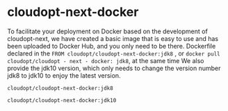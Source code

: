 # cloudopt-next-docker

To facilitate your deployment on Docker based on the development of cloudopt-next, we have created a basic image that is 
easy to use and has been uploaded to Docker Hub, and you only need to be there.
Dockerfile declared in the `FROM cloudopt/cloudopt-next-docker:jdk8` , or ` docker pull cloudopt/cloudopt - next - docker: jdk8 `, at the same time 
We also provide the jdk10 version, which only needs to change the version number jdk8 to jdk10 to enjoy the latest version.

`cloudopt/cloudopt-next-docker:jdk8`

`cloudopt/cloudopt-next-docker:jdk10`
